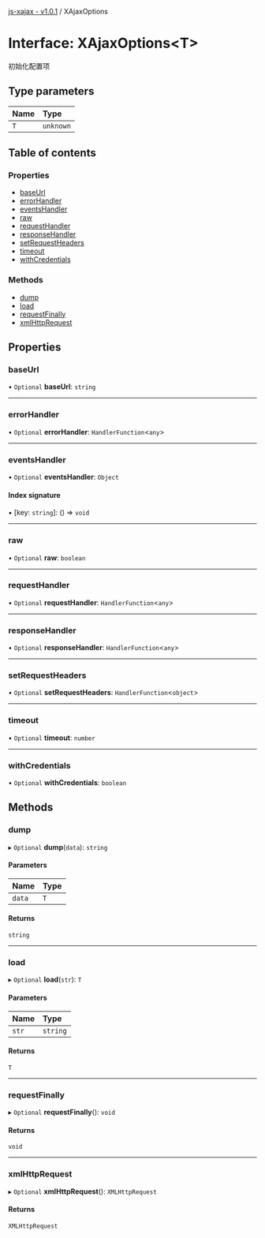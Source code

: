 [js-xajax - v1.0.1](../README.md) / XAjaxOptions

# Interface: XAjaxOptions<T\>

初始化配置项

## Type parameters

| Name | Type |
| :------ | :------ |
| `T` | `unknown` |

## Table of contents

### Properties

- [baseUrl](XAjaxOptions.md#baseurl)
- [errorHandler](XAjaxOptions.md#errorhandler)
- [eventsHandler](XAjaxOptions.md#eventshandler)
- [raw](XAjaxOptions.md#raw)
- [requestHandler](XAjaxOptions.md#requesthandler)
- [responseHandler](XAjaxOptions.md#responsehandler)
- [setRequestHeaders](XAjaxOptions.md#setrequestheaders)
- [timeout](XAjaxOptions.md#timeout)
- [withCredentials](XAjaxOptions.md#withcredentials)

### Methods

- [dump](XAjaxOptions.md#dump)
- [load](XAjaxOptions.md#load)
- [requestFinally](XAjaxOptions.md#requestfinally)
- [xmlHttpRequest](XAjaxOptions.md#xmlhttprequest)

## Properties

### baseUrl

• `Optional` **baseUrl**: `string`

___

### errorHandler

• `Optional` **errorHandler**: `HandlerFunction`<`any`\>

___

### eventsHandler

• `Optional` **eventsHandler**: `Object`

#### Index signature

▪ [key: `string`]: () => `void`

___

### raw

• `Optional` **raw**: `boolean`

___

### requestHandler

• `Optional` **requestHandler**: `HandlerFunction`<`any`\>

___

### responseHandler

• `Optional` **responseHandler**: `HandlerFunction`<`any`\>

___

### setRequestHeaders

• `Optional` **setRequestHeaders**: `HandlerFunction`<`object`\>

___

### timeout

• `Optional` **timeout**: `number`

___

### withCredentials

• `Optional` **withCredentials**: `boolean`

## Methods

### dump

▸ `Optional` **dump**(`data`): `string`

#### Parameters

| Name | Type |
| :------ | :------ |
| `data` | `T` |

#### Returns

`string`

___

### load

▸ `Optional` **load**(`str`): `T`

#### Parameters

| Name | Type |
| :------ | :------ |
| `str` | `string` |

#### Returns

`T`

___

### requestFinally

▸ `Optional` **requestFinally**(): `void`

#### Returns

`void`

___

### xmlHttpRequest

▸ `Optional` **xmlHttpRequest**(): `XMLHttpRequest`

#### Returns

`XMLHttpRequest`
